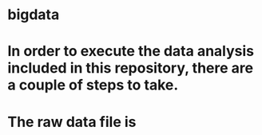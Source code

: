 # bigdata

# In order to execute the data analysis included in this repository, there are a couple of steps to take. 
#  The raw data file is 
